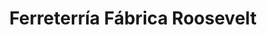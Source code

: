 ---
title: "Ferreterría Fábrica Roosevelt"
url: /guatemala-city/ferreterria-fabrica-roosevelt/
shop: Eisenwaren
---